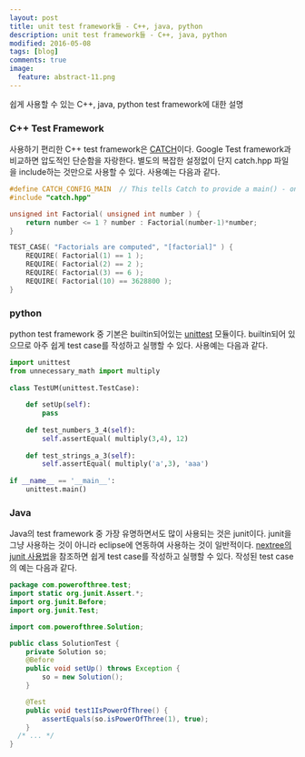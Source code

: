 ```yaml
---
layout: post
title: unit test framework들 - C++, java, python
description: unit test framework들 - C++, java, python
modified: 2016-05-08
tags: [blog]
comments: true
image:
  feature: abstract-11.png
---
```

쉽게 사용할 수 있는 C++, java, python test framework에 대한 설명

### C++ Test Framework

사용하기 편리한 C++ test framework은 [CATCH](https://github.com/philsquared/Catch)이다. Google Test framework과 비교하면 압도적인 단순함을 자랑한다. 별도의 복잡한 설정없이 단지 catch.hpp 파일을 include하는 것만으로 사용할 수 있다. 
사용예는 다음과 같다. 

```cpp
#define CATCH_CONFIG_MAIN  // This tells Catch to provide a main() - only do this in one cpp file
#include "catch.hpp"

unsigned int Factorial( unsigned int number ) {
    return number <= 1 ? number : Factorial(number-1)*number;
}

TEST_CASE( "Factorials are computed", "[factorial]" ) {
    REQUIRE( Factorial(1) == 1 );
    REQUIRE( Factorial(2) == 2 );
    REQUIRE( Factorial(3) == 6 );
    REQUIRE( Factorial(10) == 3628800 );
}
```

### python

python test framework 중 기본은 builtin되어있는 [unittest](http://pythontesting.net/framework/unittest/unittest-introduction/) 모듈이다. builtin되어 있으므로 아주 쉽게 test case를 작성하고 실행할 수 있다. 
사용예는 다음과 같다. 

```python
import unittest
from unnecessary_math import multiply
 
class TestUM(unittest.TestCase):
 
    def setUp(self):
        pass
 
    def test_numbers_3_4(self):
        self.assertEqual( multiply(3,4), 12)
 
    def test_strings_a_3(self):
        self.assertEqual( multiply('a',3), 'aaa')
 
if __name__ == '__main__':
    unittest.main()
```

### Java

Java의 test framework 중 가장 유명하면서도 많이 사용되는 것은 junit이다. junit을 그냥 사용하는 것이 아니라 eclipse에 연동하여 사용하는 것이 일반적이다. 
[nextree의 junit 사용법](http://www.nextree.co.kr/p11104/)을 참조하면 쉽게 test case를 작성하고 실행할 수 있다. 작성된 test case의 예는 다음과 같다. 

```java
package com.powerofthree.test;
import static org.junit.Assert.*;
import org.junit.Before;
import org.junit.Test;

import com.powerofthree.Solution;

public class SolutionTest {
	private Solution so;
	@Before
	public void setUp() throws Exception {
		so = new Solution();
	}

	@Test
	public void test1IsPowerOfThree() {
		assertEquals(so.isPowerOfThree(1), true);
	}
  /* ... */
}

```
